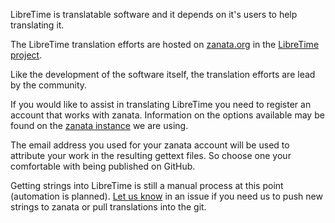 LibreTime is translatable software and it depends on it's users to help translating it.

The LibreTime translation efforts are hosted on [zanata.org](https://zanata.org) in
the [LibreTime project](https://translate.zanata.org/project/view/libretime/).

Like the development of the software itself, the translation efforts are lead by
the community.

If you would like to assist in translating LibreTime you need to register an account
that works with zanata. Information on the options available may be found on the
[zanata instance](https://translate.zanata.org) we are using.

The email address you used for your zanata account will be used to attribute your
work in the resulting gettext files. So choose one your comfortable with being 
published on GitHub.

Getting strings into LibreTime is still a manual process at this point (automation is planned). 
[Let us know](https://github.com/LibreTime/libretime/issues/new) in an issue if you need us to
push new strings to zanata or pull translations into the git.
